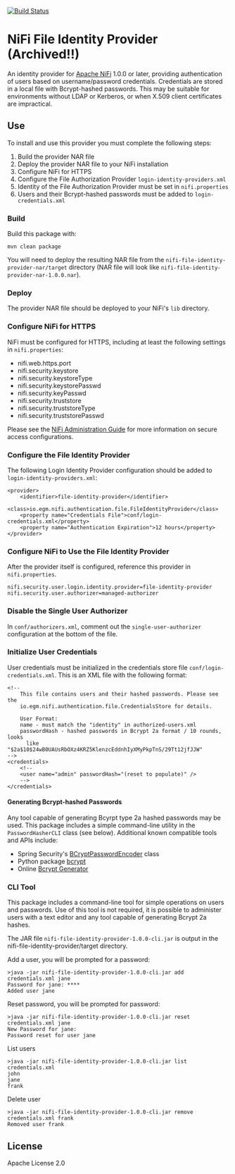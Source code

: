 [![Build Status](https://travis-ci.org/BatchIQ/nifi-file-identity-provider-bundle.svg)](https://travis-ci.org/BatchIQ/nifi-file-identity-provider-bundle)

# NiFi File Identity Provider (Archived!!)
An identity provider for [Apache NiFi](https://nifi.apache.org/) 1.0.0 or later, providing authentication of users
based on username/password credentials.  Credentials are stored in a local file with Bcrypt-hashed passwords.
This may be suitable for environments without LDAP or Kerberos, or when X.509 client certificates are impractical.

## Use
To install and use this provider you must complete the following steps:

1. Build the provider NAR file
2. Deploy the provider NAR file to your NiFi installation
3. Configure NiFi for HTTPS
4. Configure the File Authorization Provider `login-identity-providers.xml`
5. Identity of the File Authorization Provider must be set in `nifi.properties`
6. Users and their Bcrypt-hashed passwords must be added to `login-credentials.xml`

### Build
Build this package with:
```
mvn clean package
```
You will need to deploy the resulting NAR file from the `nifi-file-identity-provider-nar/target` directory
(NAR file will look like `nifi-file-identity-provider-nar-1.0.0.nar`).

### Deploy
The provider NAR file should be deployed to your NiFi's `lib` directory.

### Configure NiFi for HTTPS
NiFi must be configured for HTTPS, including at least the following settings in `nifi.properties`:
* nifi.web.https.port
* nifi.security.keystore
* nifi.security.keystoreType
* nifi.security.keystorePasswd
* nifi.security.keyPasswd
* nifi.security.truststore
* nifi.security.truststoreType
* nifi.security.truststorePasswd

Please see the [NiFi Administration Guide](https://nifi.apache.org/docs/nifi-docs/html/administration-guide.html)
for more information on secure access configurations.

### Configure the File Identity Provider
The following Login Identity Provider configuration should be added to `login-identity-providers.xml`:
```
<provider>
    <identifier>file-identity-provider</identifier>
    <class>io.egm.nifi.authentication.file.FileIdentityProvider</class>
    <property name="Credentials File">conf/login-credentials.xml</property>
    <property name="Authentication Expiration">12 hours</property>
</provider>
```

### Configure NiFi to Use the File Identity Provider
After the provider itself is configured, reference this provider in `nifi.properties`.

```
nifi.security.user.login.identity.provider=file-identity-provider
nifi.security.user.authorizer=managed-authorizer
```

### Disable the Single User Authorizer
In `conf/authorizers.xml`, comment out the `single-user-authorizer` configuration at the bottom of the file.

### Initialize User Credentials
User credentials must be initialized in the credentials store file `conf/login-credentials.xml`.
This is an XML file with the following format:

```
<!--
    This file contains users and their hashed passwords. Please see the
    io.egm.nifi.authentication.file.CredentialsStore for details.

    User Format:
    name - must match the "identity" in authorized-users.xml
    passwordHash - hashed passwords in Bcrypt 2a format / 10 rounds, looks
      like "$2a$10$24wB0UAUsRbOXz4KRZ5KlenzcEddnhIyXMyPkpTnS/29Tt12jfJJW"
-->
<credentials>
    <!--
    <user name="admin" passwordHash="(reset to populate)" />
    -->
</credentials>
```

#### Generating Bcrypt-hashed Passwords
Any tool capable of generating Bcyrpt type 2a hashed passwords may be used.  This package includes a simple command-line
utility in the `PasswordHasherCLI` class (see below).  Additional known compatible tools and APIs include:

* Spring Security's [BCryptPasswordEncoder](https://docs.spring.io/spring-security/site/docs/current/apidocs/org/springframework/security/crypto/bcrypt/BCryptPasswordEncoder.html) class
* Python package [bcrypt](https://pypi.python.org/pypi/bcrypt/2.0.0)
* Online [Bcrypt Generator](https://appdevtools.com/bcrypt-generator)

### CLI Tool
This package includes a command-line tool for simple operations on users and passwords.  Use of this tool is not required,
it is possible to administer users with a text editor and any tool capable of generating Bcrypt 2a hashes.

The JAR file `nifi-file-identity-provider-1.0.0-cli.jar` is output in the nifi-file-identity-provider/target directory.

Add a user, you will be prompted for a password:
```
>java -jar nifi-file-identity-provider-1.0.0-cli.jar add credentials.xml jane
Password for jane: ****
Added user jane
```

Reset password, you will be prompted for password:
```
>java -jar nifi-file-identity-provider-1.0.0-cli.jar reset credentials.xml jane
New Password for jane:
Password reset for user jane
```

List users
```
>java -jar nifi-file-identity-provider-1.0.0-cli.jar list credentials.xml
john
jane
frank
```

Delete user
```
>java -jar nifi-file-identity-provider-1.0.0-cli.jar remove credentials.xml frank
Removed user frank
```

## License
Apache License 2.0
